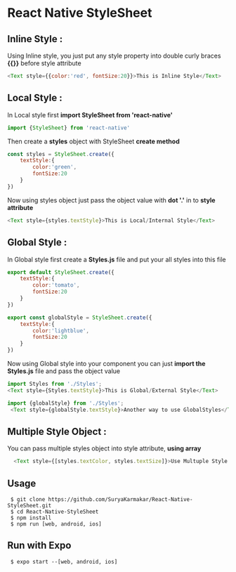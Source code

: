 # React Native StyleSheet

## Inline Style :
<p>Using Inline style, you just put any style property into double curly braces <b>{{}}</b> before style attribute </p> 

```js
<Text style={{color:'red', fontSize:20}}>This is Inline Style</Text>
```

## Local Style :
<p>In Local style first <b>import StyleSheet from 'react-native'</b></p>

```js
import {StyleSheet} from 'react-native'
```
<p>Then create a <b>styles</b> object with StyleSheet <b>create method</b></p>

```js
const styles = StyleSheet.create({
    textStyle:{
        color:'green',
        fontSize:20
    }
})
```
<p>Now using styles object just pass the object value with <b>dot '.'</b> in to <b>style attribute</b></p>

```js
<Text style={styles.textStyle}>This is Local/Internal Style</Text>
```

## Global Style :
<p>In Global style first create a <b>Styles.js</b> file and put your all styles into this file </p>

```js
export default StyleSheet.create({
    textStyle:{
        color:'tomato',
        fontSize:20
    }
})

export const globalStyle = StyleSheet.create({
    textStyle:{
        color:'lightblue',
        fontSize:20
    }
})
```
<p>Now using Global style into your component you can just <b>import the Styles.js</b> file and pass the object value</p>

```js
import Styles from './Styles';
<Text style={Styles.textStyle}>This is Global/External Style</Text>

import {globalStyle} from './Styles';
 <Text style={globalStyle.textStyle}>Another way to use GlobalStyles</Text>
```

## Multiple Style Object :
<p>You can pass multiple styles object into style attribute, <b>using array</b></p>

```js
  <Text style={[styles.textColor, styles.textSize]}>Use Multuple Style Object</Text>
```

## Usage
```
 $ git clone https://github.com/SuryaKarmakar/React-Native-StyleSheet.git
 $ cd React-Native-StyleSheet
 $ npm install 
 $ npm run [web, android, ios]
```
## Run with Expo 
```
 $ expo start --[web, android, ios]
```

